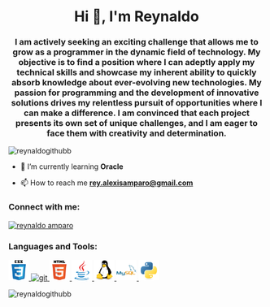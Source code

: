 <h1 align="center">Hi 👋, I'm Reynaldo</h1>
<h3 align="center">I am actively seeking an exciting challenge that allows me to grow as a programmer in the dynamic field of technology. My objective is to find a position where I can adeptly apply my technical skills and showcase my inherent ability to quickly absorb knowledge about ever-evolving new technologies. My passion for programming and the development of innovative solutions drives my relentless pursuit of opportunities where I can make a difference. I am convinced that each project presents its own set of unique challenges, and I am eager to face them with creativity and determination.</h3>

<p align="left"> <img src="https://komarev.com/ghpvc/?username=reynaldogithubb&label=Profile%20views&color=0e75b6&style=flat" alt="reynaldogithubb" /> </p>

- 🌱 I’m currently learning **Oracle**

- 📫 How to reach me **rey.alexisamparo@gmail.com**

<h3 align="left">Connect with me:</h3>
<p align="left">
<a href="https://linkedin.com/in/reynaldo amparo" target="blank"><img align="center" src="https://raw.githubusercontent.com/rahuldkjain/github-profile-readme-generator/master/src/images/icons/Social/linked-in-alt.svg" alt="reynaldo amparo" height="30" width="40" /></a>
</p>

<h3 align="left">Languages and Tools:</h3>
<p align="left"> <a href="https://www.w3schools.com/css/" target="_blank" rel="noreferrer"> <img src="https://raw.githubusercontent.com/devicons/devicon/master/icons/css3/css3-original-wordmark.svg" alt="css3" width="40" height="40"/> </a> <a href="https://git-scm.com/" target="_blank" rel="noreferrer"> <img src="https://www.vectorlogo.zone/logos/git-scm/git-scm-icon.svg" alt="git" width="40" height="40"/> </a> <a href="https://www.w3.org/html/" target="_blank" rel="noreferrer"> <img src="https://raw.githubusercontent.com/devicons/devicon/master/icons/html5/html5-original-wordmark.svg" alt="html5" width="40" height="40"/> </a> <a href="https://www.java.com" target="_blank" rel="noreferrer"> <img src="https://raw.githubusercontent.com/devicons/devicon/master/icons/java/java-original.svg" alt="java" width="40" height="40"/> </a> <a href="https://www.linux.org/" target="_blank" rel="noreferrer"> <img src="https://raw.githubusercontent.com/devicons/devicon/master/icons/linux/linux-original.svg" alt="linux" width="40" height="40"/> </a> <a href="https://www.mysql.com/" target="_blank" rel="noreferrer"> <img src="https://raw.githubusercontent.com/devicons/devicon/master/icons/mysql/mysql-original-wordmark.svg" alt="mysql" width="40" height="40"/> </a> <a href="https://www.python.org" target="_blank" rel="noreferrer"> <img src="https://raw.githubusercontent.com/devicons/devicon/master/icons/python/python-original.svg" alt="python" width="40" height="40"/> </a> </p>

<p><img align="center" src="https://github-readme-stats.vercel.app/api/top-langs?username=reynaldogithubb&show_icons=true&locale=en&layout=compact" alt="reynaldogithubb" /></p>
